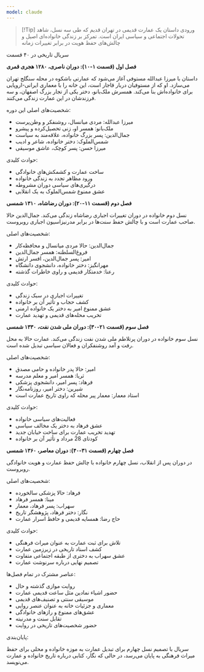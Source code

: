 ```yaml
---
model: claude
---
```


> [!Tip] ورودی
> داستان یک عمارت قدیمی در تهران قدیم که طی سه نسل، شاهد تحولات اجتماعی و سیاسی ایران است. تمرکز بر زندگی خانواده‌ای اصیل و چالش‌های حفظ هویت در برابر تغییرات زمانه

سریال تاریخی در ۴۰ قسمت

**فصل اول (قسمت ۱-۱۰): دوران ناصری، ۱۲۸۰ هجری قمری**

داستان با میرزا عبدالله مستوفی آغاز می‌شود که عمارتی باشکوه در محله سنگلج تهران می‌سازد. او که از مستوفیان دربار قاجار است، این خانه را با معماری ایرانی-اروپایی برای خانواده‌اش بنا می‌کند. همسرش ملک‌بانو، دختر یکی از تجار بزرگ اصفهان، و سه فرزندشان در این عمارت زندگی می‌کنند.

شخصیت‌های اصلی این دوره:

- میرزا عبدالله: مردی میانسال، روشنفکر و وطن‌پرست
- ملک‌بانو: همسر او، زنی تحصیل‌کرده و پیشرو
- جمال‌الدین: پسر بزرگ خانواده، علاقه‌مند به سیاست
- شمس‌الملوک: دختر خانواده، شاعر و ادیب
- میرزا حسن: پسر کوچک، عاشق موسیقی

حوادث کلیدی:

- ساخت عمارت و کشمکش‌های خانوادگی
- ورود مظاهر تجدد به زندگی خانواده
- درگیری‌های سیاسی دوران مشروطه
- عشق ممنوع شمس‌الملوک به یک انقلابی

**فصل دوم (قسمت ۱۱-۲۰): دوران رضاشاه، ۱۳۱۰ شمسی**

نسل دوم خانواده در دوران تغییرات اجباری رضاشاه زندگی می‌کند. جمال‌الدین حالا صاحب عمارت است و با چالش حفظ سنت‌ها در برابر مدرنیزاسیون اجباری روبروست.

شخصیت‌های اصلی:

- جمال‌الدین: حالا مردی میانسال و محافظه‌کار
- فروغ‌السلطنه: همسر جمال‌الدین
- امیر: پسر جمال‌الدین، افسر ارتش
- مهرانگیز: دختر خانواده، دانشجوی دانشگاه
- رعنا: خدمتکار قدیمی و راوی خاطرات گذشته

حوادث کلیدی:

- تغییرات اجباری در سبک زندگی
- کشف حجاب و تأثیر آن بر خانواده
- عشق ممنوع امیر به دختر یک خانواده ارمنی
- تخریب محله‌های قدیمی و تهدید عمارت

**فصل سوم (قسمت ۲۱-۳۰): دوران ملی شدن نفت، ۱۳۳۰ شمسی**

نسل سوم خانواده در دوران پرتلاطم ملی شدن نفت زندگی می‌کند. عمارت حالا به محل رفت و آمد روشنفکران و فعالان سیاسی تبدیل شده است.

شخصیت‌های اصلی:

- امیر: حالا پدر خانواده و حامی مصدق
- ثریا: همسر امیر و معلم مدرسه
- فرهاد: پسر امیر، دانشجوی پزشکی
- شیرین: دختر امیر، روزنامه‌نگار
- استاد معمار: معمار پیر محله که راوی تاریخ عمارت است

حوادث کلیدی:

- فعالیت‌های سیاسی خانواده
- عشق فرهاد به دختر یک مخالف سیاسی
- تهدید تخریب عمارت برای ساخت خیابان جدید
- کودتای 28 مرداد و تأثیر آن بر خانواده

**فصل چهارم (قسمت ۳۱-۴۰): دوران معاصر، ۱۳۶۰ شمسی**

در دوران پس از انقلاب، نسل چهارم خانواده با چالش حفظ عمارت و هویت خانوادگی روبروست.

شخصیت‌های اصلی:

- فرهاد: حالا پزشکی سالخورده
- مینا: همسر فرهاد
- سهراب: پسر فرهاد، معمار
- نگار: دختر فرهاد، پژوهشگر تاریخ
- حاج رضا: همسایه قدیمی و حافظ اسرار عمارت

حوادث کلیدی:

- تلاش برای ثبت عمارت به عنوان میراث فرهنگی
- کشف اسناد تاریخی در زیرزمین عمارت
- عشق سهراب به دختری از طبقه اجتماعی متفاوت
- تصمیم نهایی درباره سرنوشت عمارت

عناصر مشترک در تمام فصل‌ها:

- روایت موازی گذشته و حال
- حضور اشیاء نمادین مثل ساعت قدیمی عمارت
- موسیقی سنتی و تصنیف‌های قدیمی
- معماری و جزئیات خانه به عنوان عنصر روایی
- عشق‌های ممنوع و رازهای خانوادگی
- تقابل سنت و مدرنیته
- حضور شخصیت‌های تاریخی در روایت

پایان‌بندی:

سریال با تصمیم نسل چهارم برای تبدیل عمارت به موزه خانواده و محلی برای حفظ میراث فرهنگی به پایان می‌رسد، در حالی که نگار، کتابی درباره تاریخ خانواده و عمارت می‌نویسد.
